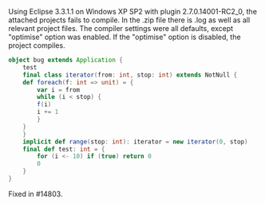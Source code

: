 Using Eclipse 3.3.1.1 on Windows XP SP2 with plugin 2.7.0.14001-RC2_0, the attached projects fails to compile. In the .zip file there is .log as well as all relevant project files. The compiler settings were all defaults, except "optimise" option was enabled. If the "optimise" option is disabled, the project compiles.

```scala
object bug extends Application {
    test
    final class iterator(from: int, stop: int) extends NotNull {
	def foreach(f: int => unit) = {
	    var i = from
	    while (i < stop) {
		f(i)
		i += 1
	    }
	}        
    }
    implicit def range(stop: int): iterator = new iterator(0, stop)
    final def test: int = {
    	for (i <- 10) if (true) return 0
    	0
    }
}
```
Fixed in #14803.
